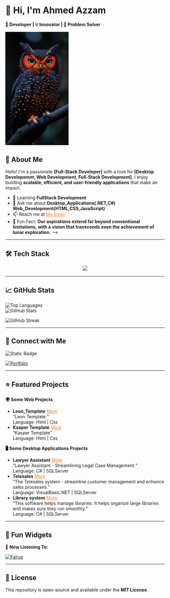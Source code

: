 # 👋 Hi, I'm Ahmed Azzam

**🚀 Developer | 💡 Innovator | 🎯 Problem Solver**  

<img src="Images/owl.jpeg" alt="owl" style="width:200px;">

## 📌 About Me

Hello! I'm a passionate **[Full-Stack Developer]** with a love for **[Desktop Developemnt, Web Development, Full-Stack Development]**. I enjoy building **scalable, efficient, and user-friendly applications** that make an impact.  

- 🌱 Learning **FullStack Development**  
- 💬 Ask me about **Desktop_Applications(.NET,C#)** **Web_Development(HTML,CSS,JavaScript)**
- 📫 Reach me at <a href="mailto:zoma21466@gmail.com?subject=Hello&body=Hello, How are you?" title="email" style="color:#fd7d0a;">My Email</a>
- 🎯 Fun Fact: **Our aspirations extend far beyond conventional limitations, with a vision that transcends even the achievement of lunar exploration.**
-->
---
<!--
[!["Follow me on Twitter"](https://img.shields.io/twitter/follow/tarekalabd?label=Follow%20me)](https://twitter.com/tarekalabd)
  [!["LinkedIn"](https://img.shields.io/badge/LinkedIn-blue?style=flat&logo=linkedin&labelColor=blue)](https://www.linkedin.com/in/tarekalabd/)
  [!["YouTube"](https://img.shields.io/youtube/channel/subscribers/UCMQeTJFwpvbeXjLPrd9_eQw?label=TarekAlabd&style=social)](https://youtube.com/TarekAlabd)
  [!["Medium"](https://img.shields.io/badge/Medium-12100E?style=flat&logo=medium&logoColor=white)](https://medium.com/@tarekalabd)
  [!["My Website"](https://img.shields.io/badge/Website-tarekalabd.com-orange)](https://tarekalabd.com)
  [!["My Blog"](https://img.shields.io/badge/Blog-blog.tarekalabd.net-orange)](https://blog.tarekalabd.net)
---
-->

## 🛠️ Tech Stack  

<p align="center">
  <a href="https://skillicons.dev">
    <img src="https://skillicons.dev/icons?i=visualstudio,dotnet,cs,mysql,vscode,htmx,html,css,js,git,github" />
  </a>
</p>

---
## 📈 GitHub Stats  

![Top Languages](https://github-readme-stats.vercel.app/api/top-langs/?username=azzam06&layout=compact&theme=graywhite&hide_border=true)  
![GitHub Stats](https://github-readme-stats.vercel.app/api?username=azzam06&show_icons=true&theme=vue&hide_border=true)  

![GitHub Streak](https://github-readme-streak-stats.herokuapp.com/?user=azzam06&theme=vue&hide_border=true)  

---
## 📢 Connect with Me  

![Static Badge](https://img.shields.io/badge/www.linkedin.com%2Fin%2Fahmed-azzam-1a2044257?style=flat&label=LinkedIn&labelColor=%230b66c2&color=white)

[![Portfolio](https://img.shields.io/badge/Azzam-000?style=flat&label=Portfolio&labelColor=black&color=red)](https://azzam.com)  

---

## ⭐ Featured Projects  
  **🌍 Some Web Projects**
- **Leon_Template** <a href="https://azzam06.github.io/Leon_Template/" style="color:#fd7d0a">More</a> <br>
<q>Leon Template.</q> <br> 
Language: Html | Css
- **Kasper Template** <a href="https://azzam06.github.io/Kasper_Template/" style="color:#fd7d0a;">More</a><br>
<q>Kasper Template</q> <br> 
Language: Html | Css
<!-- - **[Project 3 Name](https://github.com/yourusername/project3)** - Short description  -->

  **🖥️ Some Desktop Applications Projects**
- **Lawyer Assistant** <a href="https://youtu.be/_dnr4B2zDUw?si=ecKEX8VkFNnD_zne" style="color:#fd7d0a;">More</a> <br>
<q>Lawyer Assistant - Streamlining Legal Case Management.</q> <br>
Language: C# | SQLServer
- **Telesales** <a href="https://youtu.be/FqYBjz85dxc?si=9XwYdn2CFMCU_zeU" style="color:#fd7d0a;">More</a><br>
<q>The Telesales system - streamline customer management and enhance sales processes.</q> <br>
Language: VisualBasic.NET | SQLServer
- **Library system** <a href="https://youtu.be/6JsH4Q21tGE?si=GXb26IW8tEjKjc0p" style="color:#fd7d0a;">More</a><br>
<q>This software helps manage libraries. It helps organize large libraries and makes sure they run smoothly.</q> <br>
Language: C# | SQLServer

---

## 🎨 Fun Widgets  

🎵 **Now Listening To:**  

<a href="https://open.spotify.com/track/7ywfK8jkWSLrFFtPo1VwoF?si=25ced301427f4ff3">
<img src="Images/Fairuz.jpg" alt="Fairuz" style="width: 10%;">
</a>

---

## 📜 License  

This repository is open-source and available under the **MIT License**.
